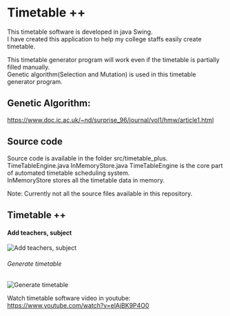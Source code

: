Timetable ++
============
This timetable software is developed in java Swing.  
I have created this application to help my college staffs easily create timetable.  

This timetable generator program will work even if the timetable is partially filled manually.  
Genetic algorithm(Selection and Mutation) is used in this timetable generator program.  

Genetic Algorithm:
------------------
https://www.doc.ic.ac.uk/~nd/surprise_96/journal/vol1/hmw/article1.html  

Source code
-----------
Source code is available in the folder src/timetable_plus.  
TimeTableEngine.java
InMemoryStore.java
TimeTableEngine is the core part of automated timetable scheduling system.  
InMemoryStore stores all the timetable data in memory.  

Note: Currently not all the source files available in this repository.  

Timetable ++
-------------------
#### Add teachers, subject  
![Add teachers, subject](https://github.com/harikongu/timetable_plus/blob/master/images/timetable_demo1.gif)  

###### Generate timetable
![Generate timetable](https://github.com/harikongu/timetable_plus/blob/master/images/timetable_demo2.gif)  

Watch timetable software video in youtube:  
https://www.youtube.com/watch?v=elAjBK9P4O0
